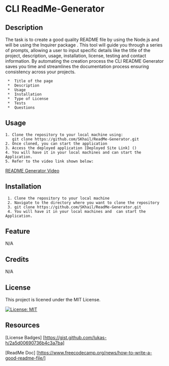# CLI ReadMe-Generator

## Description

The task is to create a good quality README file by using the Node.js and will be using the Inquirer package . This tool will guide you through a series of prompts, allowing a user to input specific details like the title of the project, description, usage, installation, license, testing and contact information. By automating the creation process the CLI README Generator saves you time and streamlines the documentation process ensuring consistency across your projects.

```
 *  Title of the page
 *  Description
 *  Usage
 *  Installation
 *  Type of License
 *  Tests
 *  Questions

```

## Usage

```
1. Clone the repository to your local machine using:
   git clone https://github.com/SKhail/ReadMe-Generator.git
2. Once cloned, you can start the application
3. Access the deployed application [Deployed Site Link] ()
4. You will have it in your local machines and can start the Application.
5. Refer to the video link shown below:
```

[ README Generator Video](utils/video/ReadMe-Generator.mp4)

## Installation

```
 1. Clone the repository to your local machine
 2. Navigate to the directory where you want to clone the repository
 3. git clone https://github.com/SKhail/ReadMe-Generator.git
 4. You will have it in your local machines and  can start the Application.
```

## Feature

N/A

## Credits

N/A

## License

This project is licened under the MIT License.

[![License: MIT](https://img.shields.io/badge/License-MIT-yellow.svg)](https://opensource.org/licenses/MIT)

## Resources

[License Badges] [https://gist.github.com/lukas-h/2a5d00690736b4c3a7ba]

[ReadMe Doc] [https://www.freecodecamp.org/news/how-to-write-a-good-readme-file/]
